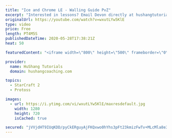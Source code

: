 ```yaml
---
title: "Ice and Chrome LE - Walling Guide PvZ"
excerpt: "Interested in lessons? Email Devon directly at hushangtutorials@outlook.com ------------------------------------------------------------------------------------------------------- Want to support HuShang Tutorials directly? Patreon is a website where you can contribute a monthly donation that will help"
originalUrl: https://youtube.com/watch?v=wxutLYw5KlE
type: video
price: Free
length: PT4M5S
publishedDateTime: 2020-05-28T17:38:21Z
heat: 50

featuredContent: "<iframe width=\"800\" height=\"500\" frameborder=\"0\" src=\"https://www.youtube.com/embed/wxutLYw5KlE\" allow=\"accelerometer; autoplay; encrypted-media; gyroscope; picture-in-picture\" allowfullscreen></iframe>"

provider:
  name: HuShang Tutorials
  domain: hushangcoaching.com

topics:
  - StarCraft 2
  - Protoss

images:
  - url: https://i.ytimg.com/vi/wxutLYw5KlE/maxresdefault.jpg
    width: 1280
    height: 720
    isCached: true

secured: "jVVjdHT9IUqKDD/pyCkERguyAjFKQxwo0hYhs3pFt23kmizFwTv+MLcMla8e3MYoUjv3xj/UT/wyNLF7c8JU6m267hkFg3vmg/veR6jmMyuAVBVmWuDb6PtATbBVK66QDpL9jH6tWblklYAudj+EwigcnxLWm3P6QAGdi0MQMU7SlaUBjXefsCFG9SvrirocJFB0YV1F2Vs3ZeCB/2Pqty0kZz1gwxXjeWEL4mQi1zPJEul9EkofdX491xZb4XF6H3yC5VEX5Tuq8oksWCwO1OXTH2fsEBiF+zCHTSbgOYymVzIBEbj39AUvYhejl2hs3t5y11exXUcCXMyXdECmvFrcvEaZ63TBI5P1tsPuOCCnV2ojpH3pYDoH5ZFPQ5LE3SmOMcPXuSB87sc2rQr6LVyAm1rlEAF0tFqzzHkP8mI=;XLmXjf25S0lkEb6NYbfYHA=="
---
```



